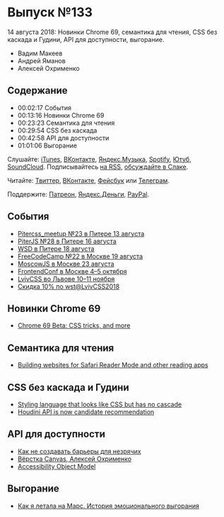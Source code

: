 # Выпуск №133

14 августа 2018: Новинки Chrome 69, семантика для чтения, CSS без каскада и Гудини, API для доступности, выгорание.

- Вадим Макеев
- Андрей Яманов
- Алексей Охрименко

## Содержание

- 00:02:17 События
- 00:13:16 Новинки Chrome 69
- 00:23:23 Семантика для чтения
- 00:29:54 CSS без каскада
- 00:42:58 API для доступности
- 01:01:06 Выгорание

Слушайте: [iTunes](https://itunes.apple.com/podcast/id1080500016), [ВКонтакте](https://vk.com/podcasts-32017543), [Яндекс.Музыка](https://music.yandex.ru/album/6245956), [Spotify](https://open.spotify.com/show/3rzAcADjpBpXt73L0epTjV), [Ютуб](https://www.youtube.com/playlist?list=PLMBnwIwFEFHcwuevhsNXkFTcadeX5R1Go), [SoundCloud](https://soundcloud.com/web-standards). Подписывайтесь [на RSS](https://web-standards.ru/podcast/feed/), [обсуждайте в Слаке](http://slack.web-standards.ru/).

Читайте: [Твиттер](https://twitter.com/webstandards_ru), [ВКонтакте](https://vk.com/webstandards_ru), [Фейсбук](https://www.facebook.com/webstandardsru) или [Телеграм](https://t.me/webstandards_ru).

Поддержите: [Патреон](https://www.patreon.com/webstandards_ru), [Яндекс.Деньги](https://money.yandex.ru/to/41001119329753), [PayPal](https://www.paypal.me/pepelsbey).

## События

- [Pitercss_meetup №23 в Питере 13 августа](https://medium.com/pitercss-meetup/pitercss-meetup-23-a69ff41683a4)
- [PiterJS №28 в Питере 16 августа](https://medium.com/piterjs/piterjs28-ac927334e7b4)
- [WSD в Питере 18 августа](https://wsd.events/2018/08/18/)
- [FreeCodeCamp №22 в Москве 19 августа](https://events.yandex.ru/events/yagosti/19-aug-2018/)
- [MoscowJS в Москве 23 августа](https://www.moscowjs.ru/)
- [FrontendConf в Москве 4–5 октября](http://frontendconf.ru/moscow/2018)
- [LvivCSS во Львове 10–11 ноября](https://www.facebook.com/events/793560460837495/)
- [Скидка 10% по wst@LvivCSS2018](https://2event.com/events/1466074)

## Новинки Chrome 69

- [Chrome 69 Beta: CSS tricks, and more](https://blog.chromium.org/2018/08/chrome-69-beta-av1-video-decoder-css.html)

## Семантика для чтения

- [Building websites for Safari Reader Mode and other reading apps](https://medium.com/p/1562913c86c9)

## CSS без каскада и Гудини

- [Styling language that looks like CSS but has no cascade](https://twitter.com/TheLarkInn/status/1025525546896084992)
- [Houdini API is now candidate recommendation](https://www.w3.org/TR/2018/CR-css-paint-api-1-20180809/)

## API для доступности

- [Как не создавать барьеры для незрячих](https://youtu.be/nWJpA5MQx7s)
- [Вёрстка Canvas, Алексей Охрименко](https://youtu.be/TxNfcvT9sAg)
- [Accessibility Object Model](https://wicg.github.io/aom/spec/#computed-accessibility-tree)

## Выгорание

- [Как я летала на Марс. История эмоционального выгорания](https://askd.livejournal.com/127949.html)
